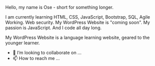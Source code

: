 Hello, my name is Ose - short for something longer. 

I am currently learning HTML, CSS, JavaScript, Bootstrap, SQL, Agile Working. Web security.  My WordPress Website is "coming soon". My passion is JavaScript. And I code all day long. 

My WordPress Website is a language learning website, geared to the younger learner. 
- 💞️ I’m looking to collaborate on ...
- 📫 How to reach me ...

<!---
OseAlle/OseAlle is a ✨ special ✨ repository because its `README.md` (this file) appears on your GitHub profile.
You can click the Preview link to take a look at your changes.
--->
